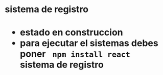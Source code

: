 <h1> sistema de registro<h1/>

- estado en construccion
- para ejecutar el sistemas debes poner
   `` npm install react`` 
sistema de registro
